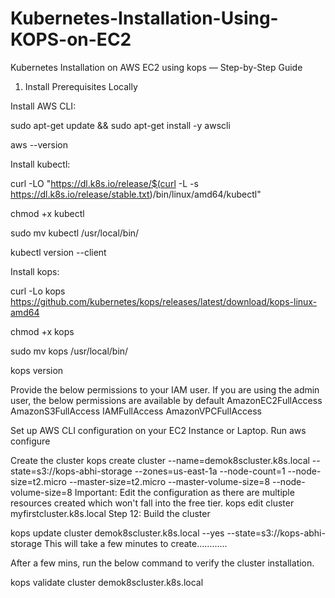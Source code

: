 # Kubernetes-Installation-Using-KOPS-on-EC2
Kubernetes Installation on AWS EC2 using kops — Step-by-Step Guide


1. Install Prerequisites Locally

   
Install AWS CLI:


sudo apt-get update && sudo apt-get install -y awscli


aws --version



Install kubectl:


curl -LO "https://dl.k8s.io/release/$(curl -L -s https://dl.k8s.io/release/stable.txt)/bin/linux/amd64/kubectl"


chmod +x kubectl


sudo mv kubectl /usr/local/bin/


kubectl version --client



Install kops:


curl -Lo kops https://github.com/kubernetes/kops/releases/latest/download/kops-linux-amd64


chmod +x kops


sudo mv kops /usr/local/bin/


kops version

Provide the below permissions to your IAM user. If you are using the admin user, the below permissions are available by default
AmazonEC2FullAccess
AmazonS3FullAccess
IAMFullAccess
AmazonVPCFullAccess

Set up AWS CLI configuration on your EC2 Instance or Laptop.
Run aws configure

Create the cluster
kops create cluster --name=demok8scluster.k8s.local --state=s3://kops-abhi-storage --zones=us-east-1a --node-count=1 --node-size=t2.micro --master-size=t2.micro  --master-volume-size=8 --node-volume-size=8
Important: Edit the configuration as there are multiple resources created which won't fall into the free tier.
kops edit cluster myfirstcluster.k8s.local
Step 12: Build the cluster

kops update cluster demok8scluster.k8s.local --yes --state=s3://kops-abhi-storage
This will take a few minutes to create............

After a few mins, run the below command to verify the cluster installation.

kops validate cluster demok8scluster.k8s.local
